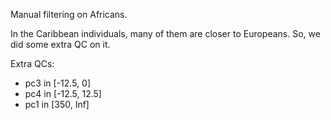 Manual filtering on Africans.

In the Caribbean individuals, many of them are closer to Europeans.
So, we did some extra QC on it.

Extra QCs:
* pc3 in [-12.5, 0]
* pc4 in [-12.5, 12.5] 
* pc1 in [350, Inf]